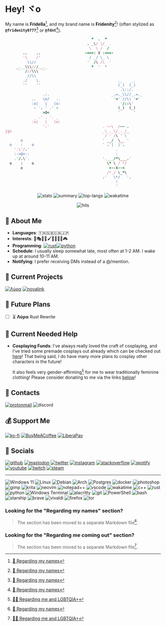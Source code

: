 <!-- Header -->
# <span id="hey"></span> Hey! ヾo

My name is **Fridella**[^1], and my brand name is **Fridenity**[^1]! (often stylized as **`@fridenity0777`**[^1] or **`@fdnt`**[^1]).

<!-- Banner -->
```rb
                                       *  .  *
                                     . _\/ \/_ .
                                      \  \ /  /                                 .      .
        ..    ..                    -==>: X :<==-                               _\/  \/_
        '\    /'                      / _/ \_ \                                  _\/\/_
          \\//                       '  /\ /\  '                             _\_\_\/\/_/_/_
     _.__\\\///__._                    *  '  *                                / /_/\/\_\ \
      '  ///\\\  '                                                               _/\/\_
          //\\                                                                   /\  /\
        ./    \.                                   ._    _.                     '      '
        ''    ''                                   (_)  (_)                                              <> \  / <>
                                                    .\::/.                                               \_\/  \/_/
                 .:.                            _.=._\\//_.=._                                              \\//
            ..   \o/   ..                        '=' //\\ '='                                         _<>_\_\<>/_/_<>_
            :o|   |   |o:                           '/::\'                                             <> / /<>\ \ <>
             ~ '. ' .' ~                           (_)  (_)                      _    _                   _ //\\ _
                 >O<                               '      '                     /_/  \_\                 / /\  /\ \
             _ .' . '. _                                                          \\//                   <> /  \ <>
            :o|   |   |o:                                                     /\_\\><\\ \/
                 ':'                        . ~~\  /~~ .                         _//\\_
jgs                                         _\_._\/_._/_                        \_\  /_/
                                             / ' /\ ' \                                             \o/
       o                                    ' __/  \__ '                                        _o/.:|:.\o_
  o    :    o                               ' .'|  |'.                                            .\:|:/.
    '.\'/.'                                       .                                           -=>>::>o<::<<=-
    :->@<-:                                       :                                             _ '/:|:\' _
    .'/.\'.                                 '.___/*\___.'                                        o\':|:'/o
  o    :    o                                 \* \ / */                                             /o\
       o                                       >--X--<
                                              /*_/ \_*\
                                            .'   \*/   '.
                                                  :
                                                  '
```

<div align="center">

![stats](https://github-readme-stats.vercel.app/api?username=fdnt7&theme=rose_pine&hide_border=true&show_icons=true)
![summary](https://github-profile-summary-cards.vercel.app/api/cards/profile-details?username=fdnt7&theme=rose_pine&hide_border=true)
![top-langs](https://github-readme-stats.vercel.app/api/top-langs/?username=fdnt7&theme=rose_pine&layout=compact&hide_border=true)
![wakatime](https://github-readme-stats.vercel.app/api/wakatime?username=fdnt&theme=rose_pine&hide_border=true&layout=compact)

![hits](https://hits.seeyoufarm.com/api/count/incr/badge.svg?url=https%3A%2F%2Fgithub.com%2F{username}1212%2Fhit-counter)
</div>

<!-- About -->
## <span id="about"></span> 💖 About Me

- **Languages**: 🇹🇭🇬🇧🇨🇳🇯🇵
- **Interests**: 🎼🎭🎲💄🖌️🚀🎤👩‍💻🎮
- **Programming**: [![rust](https://img.shields.io/badge/Rust-black?style=flate&logo=rust)](https://www.rust-lang.org/)[![python](https://img.shields.io/badge/Python-FFD43B?style=flat&logo=python&logoColor=blue)](https://www.python.org/)
- **Schedule**: I usually sleep somewhat late, most often at 1-2 AM. I wake up at around 10-11 AM.
- **Notifying**: I prefer receiving DMs instead of a @/mention.

<!-- Projects -->
## <span id="projects"></span> 💎 Current Projects

[![Λύρα](https://github-readme-stats.vercel.app/api/pin/?username=lyra-music&repo=lyra&theme=rose_pine&hide_border=true)](https://github.com/lyra-music/lyra)
[![novalink](https://github-readme-stats.vercel.app/api/pin/?username=lyra-music&repo=novalink&theme=rose_pine&hide_border=true)](https://github.com/lyra-music/novalink)

<!-- Future Plans -->
## <span id="future-plans"></span> 🚀 Future Plans

- [ ] ⏳ **Λύρα** Rust Rewrite

<!-- Needed Help -->
## <span id="needed-help"></span> 🌱 Current Needed Help

- **Cosplaying Funds**: I've always really loved the craft of cosplaying, and I've tried some premade cosplays out already which can be checked out [here](https://ko-fi.com/fdnt7_/gallery)! That being said, I do have many more plans to cosplay other characters in the future!
  
  It also feels very gender-affirming[^2] for me to wear traditionally feminine clothing! Please consider donating to me via the links [below](#support)!

<!-- Contacts -->
## <span id="contacts"></span> 📨 Contacts

[![protonmail](https://img.shields.io/badge/ProtonMail-8B89CC?style=for-the-badge&logo=protonmail&logoColor=white)](mailto:fdnt@proton.com)
![discord](https://dcbadge.vercel.app/api/shield/548850193202675713)

<!-- Support -->
## <span id="support"></span> 💰 Support Me

<!-- > **Warning** **At the time of writing this, I am currently unable to recieve payments from these.** -->

<!-- [![paypal](https://img.shields.io/badge/PayPal-00457C?style=for-the-badge&logo=paypal&logoColor=white)](https://www.paypal.me/...) -->
[![ko-fi](https://img.shields.io/badge/Ko--fi-F16061?style=for-the-badge&logo=ko-fi&logoColor=white)](https://ko-fi.com/fdnt7_)
[![BuyMeACoffee](https://img.shields.io/badge/Buy%20Me%20a%20Coffee-ffdd00?style=for-the-badge&logo=buy-me-a-coffee&logoColor=black)](https://www.buymeacoffee.com/fdnt)
[![LiberaPay](https://img.shields.io/badge/Liberapay-F6C915?style=for-the-badge&logo=liberapay&logoColor=black)](https://en.liberapay.com/fdnt)

<!-- Socials -->
## <span id="socials"></span> 🔗 Socials

<!-- [![reddit](https://img.shields.io/badge/Reddit-FF4500?style=for-the-badge&logo=reddit&logoColor=white)](https://www.reddit.com/u/fridenity0777) -->
[![github](https://img.shields.io/badge/GitHub-100000?style=for-the-badge&logo=github&logoColor=white)](https://github.com/fdnt7)
[![mastodon](https://img.shields.io/badge/-MASTODON-%232B90D9?style=for-the-badge&logo=mastodon&logoColor=white)](https://fosstodon.org/@fdnt)
[![twitter](https://img.shields.io/badge/Twitter-1DA1F2?style=for-the-badge&logo=twitter&logoColor=white)](https://twitter.com/fdnt7)
[![instagram](https://img.shields.io/badge/Instagram-E4405F?style=for-the-badge&logo=instagram&logoColor=white)](https://www.instagram.com/fdnt7_/)
[![stackoverflow](https://img.shields.io/badge/Stack_Overflow-FE7A16?style=for-the-badge&logo=stack-overflow&logoColor=white)](https://stackoverflow.com/users/21558112/fdnt)
[![spotify](https://img.shields.io/badge/Spotify-1ED760?&style=for-the-badge&logo=spotify&logoColor=white)](https://open.spotify.com/user/21i2irqqgk4rlvl3ewomljvaa)
[![youtube](https://img.shields.io/badge/YouTube-FF0000?style=for-the-badge&logo=youtube&logoColor=white)](https://www.youtube.com/@fdnt7_)
[![twitch](https://img.shields.io/badge/Twitch-9146FF?style=for-the-badge&logo=twitch&logoColor=white)](https://www.twitch.tv/fdnt7_)
[![steam](https://img.shields.io/badge/Steam-000000?style=for-the-badge&logo=steam&logoColor=white)](https://steamcommunity.com/id/fdnt7_/)

---

<!-- Badges Spam -->
![Windows 11](https://img.shields.io/badge/Windows%2011-%230079d5.svg?style=for-the-badge&logo=Windows%2011&logoColor=white)
![Linux](https://img.shields.io/badge/Linux-FCC624?style=for-the-badge&logo=linux&logoColor=black)
![Debian](https://img.shields.io/badge/Debian-D70A53?style=for-the-badge&logo=debian&logoColor=white)
![Arch](https://img.shields.io/badge/Arch%20Linux-1793D1?logo=arch-linux&logoColor=fff&style=for-the-badge)
![Postgres](https://img.shields.io/badge/postgres-%23316192.svg?style=for-the-badge&logo=postgresql&logoColor=white)
![docker](https://img.shields.io/badge/Docker-2CA5E0?style=for-the-badge&logo=docker&logoColor=white)
![photoshop](https://img.shields.io/badge/Adobe%20Photoshop-31A8FF?style=for-the-badge&logo=Adobe%20Photoshop&logoColor=black)
![gimp](https://img.shields.io/badge/Gimp-657D8B?style=for-the-badge&logo=gimp&logoColor=FFFFFF)
![krita](https://img.shields.io/badge/Krita-203759?style=for-the-badge&logo=krita&logoColor=EEF37B)
![neovim](https://img.shields.io/badge/NeoVim-%2357A143.svg?&style=for-the-badge&logo=neovim&logoColor=white)
![notepad++](https://img.shields.io/badge/Notepad++-90E59A.svg?style=for-the-badge&logo=notepad%2B%2B&logoColor=black)
![vscode](https://img.shields.io/badge/VSCode-0078D4?style=for-the-badge&logo=visual%20studio%20code&logoColor=white)
![wakatime](https://img.shields.io/badge/WakaTime-000000?style=for-the-badge&logo=WakaTime&logoColor=white)
![c++](https://img.shields.io/badge/C%2B%2B-00599C?style=for-the-badge&logo=c%2B%2B&logoColor=white)
![rust](https://img.shields.io/badge/Rust-black?style=for-the-badge&logo=rust)
![python](https://img.shields.io/badge/Python-FFD43B?style=for-the-badge&logo=python&logoColor=blue)
![Windows Terminal](https://img.shields.io/badge/Windows%20Terminal-%234D4D4D.svg?style=for-the-badge&logo=windows-terminal&logoColor=white)
![alacritty](https://img.shields.io/badge/alacritty-F46D01?style=for-the-badge&logo=alacritty&logoColor=white)
![git](https://img.shields.io/badge/GIT-E44C30?style=for-the-badge&logo=git&logoColor=white)
![PowerShell](https://img.shields.io/badge/PowerShell-%235391FE.svg?style=for-the-badge&logo=powershell&logoColor=white)
![bash](https://img.shields.io/badge/GNU%20Bash-4EAA25?style=for-the-badge&logo=GNU%20Bash&logoColor=white)
![starship](https://img.shields.io/badge/starship-DD0B78?style=for-the-badge&logo=starship&logoColor=white)
![brave](https://img.shields.io/badge/Brave-FF1B2D?style=for-the-badge&logo=Brave&logoColor=white)
![vivaldi](https://img.shields.io/badge/Vivaldi-EF3939?style=for-the-badge&logo=Vivaldi&logoColor=white)
![firefox](https://img.shields.io/badge/Firefox-FF7139?style=for-the-badge&logo=Firefox-Browser&logoColor=white)
![tor](https://img.shields.io/badge/Tor-7D4698?style=for-the-badge&logo=Tor-Browser&logoColor=white)

<!-- Backwards Compatibility -->
### <span id="1-regarding-my-names"></span> Looking for the "Regarding my names" section?

> The section has been moved to a separate Markdown file[^1].

### <span id="2-regarding-me-and-coming-out"></span> Looking for the "Regarding me coming out" section?

> The section has been moved to a separate Markdown file[^2].

<!-- Footnotes -->
<!-- TODO: Update this with relative links once possible -->
[^1]: [🪪 Regarding my names](https://github.com/fdnt7/fdnt7/blob/main/etc/names.md)
[^2]: [🏳️‍🌈 Regarding me and LGBTQIA+](https://github.com/fdnt7/fdnt7/blob/main/etc/lgbtqia.md)
